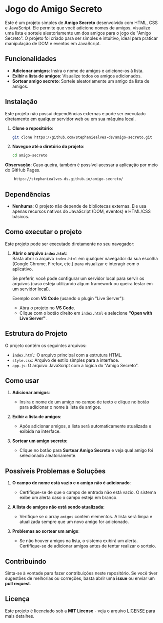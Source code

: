 # Jogo do Amigo Secreto
Este é um projeto simples de **Amigo Secreto** desenvolvido com HTML, CSS e JavaScript. Ele permite que você adicione nomes de amigos, visualize uma lista e sorteie aleatoriamente um dos amigos para o jogo de "Amigo Secreto". O projeto foi criado para ser simples e intuitivo, ideal para praticar manipulação de DOM e eventos em JavaScript.

## Funcionalidades

- **Adicionar amigos**: Insira o nome de amigos e adicione-os à lista.
- **Exibir a lista de amigos**: Visualize todos os amigos adicionados.
- **Sortear amigo secreto**: Sorteie aleatoriamente um amigo da lista de amigos.

## Instalação

Este projeto não possui dependências externas e pode ser executado diretamente em qualquer servidor web ou em sua máquina local.

1. **Clone o repositório**:

    ```bash
    git clone https://github.com/stephaniealves-ds/amigo-secreto.git
    ```

2. **Navegue até o diretório do projeto**:

    ```bash
    cd amigo-secreto
    ```

**Observação**:
Caso queira, também é possível acessar a aplicação por meio do GitHub Pages.
```bash
    https://stephaniealves-ds.github.io/amigo-secreto/
```

## Dependências

- **Nenhuma**: O projeto não depende de bibliotecas externas. Ele usa apenas recursos nativos do JavaScript (DOM, eventos) e HTML/CSS básicos.

## Como executar o projeto

Este projeto pode ser executado diretamente no seu navegador:

1. **Abrir o arquivo `index.html`**:  
    Basta abrir o arquivo `index.html` em qualquer navegador da sua escolha (Google Chrome, Firefox, etc.) para visualizar e interagir com o aplicativo.

    Se preferir, você pode configurar um servidor local para servir os arquivos (caso esteja utilizando algum framework ou queira testar em um servidor local).

    Exemplo com **VS Code** (usando o plugin "Live Server"):
    - Abra o projeto no **VS Code**.
    - Clique com o botão direito em `index.html` e selecione **"Open with Live Server"**.

## Estrutura do Projeto

O projeto contém os seguintes arquivos:

- `index.html`: O arquivo principal com a estrutura HTML.
- `style.css`: Arquivo de estilo simples para a interface.
- `app.js`: O arquivo JavaScript com a lógica do "Amigo Secreto".

## Como usar

1. **Adicionar amigos**:
    - Insira o nome de um amigo no campo de texto e clique no botão para adicionar o nome à lista de amigos.

2. **Exibir a lista de amigos**:
    - Após adicionar amigos, a lista será automaticamente atualizada e exibida na interface.

3. **Sortear um amigo secreto**:
    - Clique no botão para **Sortear Amigo Secreto** e veja qual amigo foi selecionado aleatoriamente.

## Possíveis Problemas e Soluções

1. **O campo de nome está vazio e o amigo não é adicionado**:
    - Certifique-se de que o campo de entrada não está vazio. O sistema exibe um alerta caso o campo esteja em branco.

2. **A lista de amigos não está sendo atualizada**:
    - Verifique se o array `amigos` contém elementos. A lista será limpa e atualizada sempre que um novo amigo for adicionado.

3. **Problemas ao sortear um amigo**:
    - Se não houver amigos na lista, o sistema exibirá um alerta. Certifique-se de adicionar amigos antes de tentar realizar o sorteio.

## Contribuindo

Sinta-se à vontade para fazer contribuições neste repositório. Se você tiver sugestões de melhorias ou correções, basta abrir uma **issue** ou enviar um **pull request**.

## Licença

Este projeto é licenciado sob a **MIT License** - veja o arquivo [LICENSE](LICENSE) para mais detalhes.
